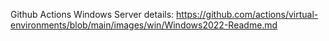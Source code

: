 Github Actions Windows Server details: https://github.com/actions/virtual-environments/blob/main/images/win/Windows2022-Readme.md

